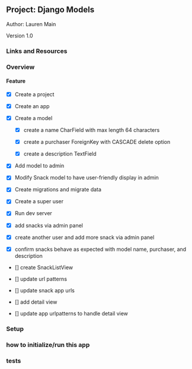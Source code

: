 ## Project: Django Models

Author: Lauren Main

Version 1.0

### Links and Resources



### Overview



#### Feature

- [x] Create a project

- [x] Create an app
  
- [x] Create a model
  
  - [x] create a name CharField with max length 64 characters
  
  - [x] create a purchaser ForeignKey with CASCADE delete option
  
  - [x] create a description TextField
  
- [x] Add model to admin
  
- [x] Modify Snack model to have user-friendly display in admin

- [x] Create migrations and migrate data

- [x] Create a super user

- [x] Run dev server

- [x] add snacks via admin panel

- [x] create another user and add more snack via admin panel

- [x] confirm snacks behave as expected with model name, purchaser, and description

- [] create SnackListView

- [] update url patterns

- [] update snack app urls

- [] add detail view

- [] update app urlpatterns to handle detail view



### Setup

### how to initialize/run this app


### tests

### 